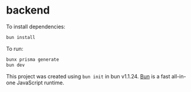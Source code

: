 # backend

To install dependencies:

```bash
bun install
```

To run:

```bash
bunx prisma generate
bun dev
```

This project was created using `bun init` in bun v1.1.24. [Bun](https://bun.sh) is a fast all-in-one JavaScript runtime.
